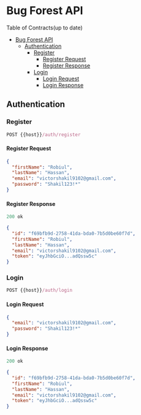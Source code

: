 # Bug Forest API

Table of Contracts(up to date)

- [Bug Forest API](#bug-forest-api)
  - [Authentication](#authentication)
    - [Register](#register)
      - [Register Request](#register-request)
      - [Register Response](#register-response)
    - [Login](#login)
      - [Login Request](#login-request)
      - [Login Response](#login-response)

## Authentication

### Register

```js
POST {{host}}/auth/register
```

#### Register Request

```json
{
  "firstName": "Robiul",
  "lastName": "Hassan",
  "email": "victorshakil9102@gmail.com",
  "password": "Shakil123!*"
}
```

#### Register Response

```js
200 ok
```

```json
{
  "id": "f69bfb9d-2758-41da-bda0-7b5d0be60f7d",
  "firstName": "Robiul",
  "lastName": "Hassan",
  "email": "victorshakil9102@gmail.com",
  "token": "eyJhbGciO...adQssw5c"
}
```

### Login

```js
POST {{host}}/auth/login
```

#### Login Request

```json
{
  "email": "victorshakil9102@gmail.com",
  "password": "Shakil123!*"
}
```

#### Login Response

```js
200 ok
```

```json
{
  "id": "f69bfb9d-2758-41da-bda0-7b5d0be60f7d",
  "firstName": "Robiul",
  "lastName": "Hassan",
  "email": "victorshakil9102@gmail.com",
  "token": "eyJhbGciO...adQssw5c"
}
```